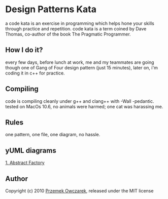 Design Patterns Kata
====================
a code kata is an exercise in programming which helps hone your skills through practice and repetition.
code kata is a term coined by Dave Thomas, co-author of the book The Pragmatic Programmer.

How I do it?
------------
every few days, before lunch at work, me and my teammates are going though one of Gang of Four design pattern (just 15 minutes), later on, i'm coding it in c++ for practice.

Compiling
---------
code is compiling cleanly under g++ and clang++ with -Wall -pedantic.
tested on MacOs 10.6, no animals were harmed; one cat was harassing me.

Rules
-----
one pattern, one file, one diagram, no hassle.

yUML diagrams
-------------
[1. Abstract Factory](http://yuml.me/7f1712b7)

Author
------
Copyright (c) 2010 [Przemek Owczarek](http://twitter.com/powczarek), released under the MIT license
